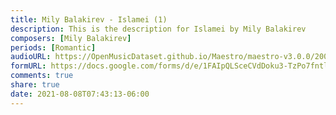```yaml
---
title: Mily Balakirev - Islamei (1)
description: This is the description for Islamei by Mily Balakirev
composers: [Mily Balakirev]
periods: [Romantic]
audioURL: https://OpenMusicDataset.github.io/Maestro/maestro-v3.0.0/2004/MIDI-Unprocessed_XP_04_R1_2004_06_ORIG_MID--AUDIO_04_R1_2004_08_Track08_wav.midi
formURL: https://docs.google.com/forms/d/e/1FAIpQLSceCVdDoku3-TzPo7fntlt7mzkDza7TWJAjK6wKFZ5cJsM9EQ/viewform
comments: true
share: true
date: 2021-08-08T07:43:13-06:00
---
```

